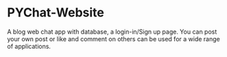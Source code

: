 # PYChat-Website
A blog web chat app with database, a login-in/Sign up page. You can post your own post or like and comment on others can be used for a wide range of applications.
